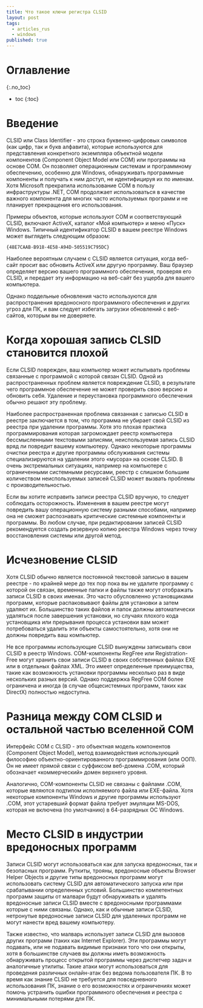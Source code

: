 ```yaml
---
title: Что такое ключи регистра CLSID
layout: post
tags:
  - articles_rus
  - windows
published: true
---
```

# Оглавление
{:.no_toc}

* toc
{:toc}

# Введение

CLSID или Class Identifier - это строка буквенно-цифровых символов (как цифр, так и букв алфавита), которые используются для представления конкретного экземпляра объектной модели компонентов (Component Object Model или COM) или программы на основе COM. Он позволяет операционным системам и программному обеспечению, особенно для Windows, обнаруживать программные компоненты и получать к ним доступ, не идентифицируя их по именам. Хотя Microsoft прекратила использование COM в пользу инфраструктуры .NET, COM продолжает использоваться в качестве важного компонента для многих часто используемых программ и не планирует прекращения его использования.

Примеры объектов, которые используют COM и соответствующий CLSID, включают ActiveX, каталог «Мой компьютер» и меню «Пуск» Windows. Типичный идентификатор CLSID в вашем реестре Windows может выглядеть следующим образом:

	{48E7CAAB-B918-4E58-A94D-505519C795DC}

Наиболее вероятным случаем с CLSID является ситуация, когда веб-сайт просит вас обновить ActiveX или другую программу. Ваш браузер определяет версию вашего программного обеспечения, проверяя его CLSID, и передает эту информацию на веб-сайт без ущерба для вашего компьютера.

Однако поддельные обновления часто используются для распространения вредоносного программного обеспечения и других угроз для ПК, и вам следует избегать загрузки обновлений с веб-сайтов, которым вы не доверяете.

# Когда хорошая запись CLSID становится плохой

Если CLSID поврежден, ваш компьютер может испытывать проблемы связанные с программой с которой связан CLSID. Одной из распространенных проблем является повреждение CLSID, в результате чего программное обеспечение не может проверить свою версию и обновить себя. Удаление и переустановка программного обеспечения обычно решают эту проблему.

Наиболее распространенная проблема связанная с записью CLSID в реестре заключается в том, что программа не убирает свой CLSID из реестра при удалении программы. Хотя это плохая практика программирования которая загромождает реестр компьютера бессмысленными текстовыми записями, неиспользуемая запись CLSID вряд ли повредит вашему компьютеру. Однако некоторые программы очистки реестра и другие программы обслуживания системы специализируются на удалении этого «мусора» на основе CLSID. В очень экстремальных ситуациях, например на компьютере с ограниченными системными ресурсами, реестр с слишком большим количеством неиспользуемых записей CLSID может вызвать проблемы с производительностью.

Если вы хотите исправить записи реестра CLSID вручную, то следует соблюдать осторожность. Изменения в вашем реестре могут повредить вашу операционную систему разными способами, например она не сможет распознавать критические системные компоненты и программы. Во любом случае, при редактировании записей CLSID  рекомендуется создать резервную копию реестра Windows через точку восстановления системы или другой метод.

# Исчезновение CLSID

Хотя CLSID обычно является постоянной текстовой записью в вашем реестре - по крайней мере до тех пор пока вы не удалите программу с которой он связан, временные папки и файлы также могут отображать записи CLSID в своих именах. Это часто обусловленно установщиками программ, которые распаковывают файлы для установки а затем удаляют их. Большинство таких файлов и папок должны автоматически удаляться после завершения установки, но случаях плохого кода установщика или прерывания процесса установки вам может потребоваться удалить эти объекты самостоятельно, хотя они не должны повредить ваш компьютер.

Не все программы использующие CLSID вынуждены записывать свои CLSID в реестр Windows. COM-компоненты RegFree или Registration-Free могут хранить свои записи CLSID в своих собственных файлах EXE или в отдельных файлах XML. Это имеет определенные преимущества, такие как возможность установки программы несколько раз в виде нескольких разных версий. Однако поддержка RegFree COM более ограничена и иногда (в случае общесистемных программ, таких как DirectX) полностью недоступна.

# Разница между COM CLSID и остальной частью вселенной COM

Интерфейс COM с CLSID - это объектная модель компонентов (Component Object Model), метод взаимодействия использующий философию объектно-ориентированного программирования (или ООП). Он не имеет прямой связи с суффиксом веб-домена .COM, который обозначает «коммерческий» домен верхнего уровня.

Аналогично, COM-компоненты CLSID не связаны с файлами .COM, которые являются подтипом исполняемого файла или EXE-файла. Хотя некоторые компоненты Windows и другие программы используют .COM, этот устаревший формат файла требует эмуляции MS-DOS, которая не включена (по умолчанию) в 64-разрядных ОС Windows.

# Место CLSID в индустрии вредоносных программ

Записи CLSID могут использоваться как для запуска вредоносных, так и безопасных программ. Руткиты, трояны, вредоносные объекты Browser Helper Objects и другие типы вредоносных программ могут использовать систему CLSID для автоматического запуска или при срабатывании определенных условий. Большинство компетентных программ защиты от малвари будут обнаруживать и удалять вредоносные записи CLSID вместе с вредоносными программами которые с ними связаны. Однако, как и обычные записи CLSID, нетронутые вредоносные записи CLSID для удаленных программ не могут нанести вред вашему компьютеру.

Также известно, что малварь использует записи CLSID для вызовов других программ (таких как Internet Explorer). Эти программы могут подавать, или не подавать видимые признаки того что они открыты, хотя в большинстве случаев вы должны иметь возможность обнаруживать процесс открытой программы через диспетчер задач и аналогичные утилиты. Такие атаки могут использоваться для проведения различных онлайн-атак без ведома пользователя ПК. В то время как знание CLSID не требуется для повседневного использования ПК, знание о его возможностях и ограничениях может помочь устранить ошибки программного обеспечения и реестра с минимальными потерями для ПК.

